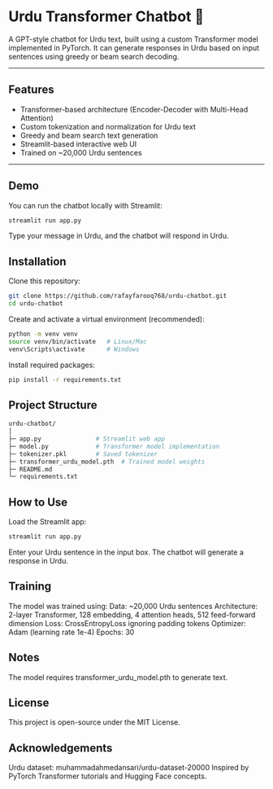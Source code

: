 # Urdu Transformer Chatbot 🤖

A GPT-style chatbot for Urdu text, built using a custom Transformer model implemented in PyTorch. It can generate responses in Urdu based on input sentences using greedy or beam search decoding.

---

## Features

- Transformer-based architecture (Encoder-Decoder with Multi-Head Attention)  
- Custom tokenization and normalization for Urdu text  
- Greedy and beam search text generation  
- Streamlit-based interactive web UI  
- Trained on ~20,000 Urdu sentences  

---

## Demo

You can run the chatbot locally with Streamlit:

```bash
streamlit run app.py
```
Type your message in Urdu, and the chatbot will respond in Urdu.

## Installation

Clone this repository:
```bash
git clone https://github.com/rafayfarooq768/urdu-chatbot.git
cd urdu-chatbot
```
Create and activate a virtual environment (recommended):
```bash
python -m venv venv
source venv/bin/activate   # Linux/Mac
venv\Scripts\activate      # Windows
```
Install required packages:
```bash
pip install -r requirements.txt
```
## Project Structure
```bash
urdu-chatbot/
│
├─ app.py               # Streamlit web app
├─ model.py             # Transformer model implementation
├─ tokenizer.pkl        # Saved tokenizer
├─ transformer_urdu_model.pth  # Trained model weights
├─ README.md
└─ requirements.txt
```
## How to Use
Load the Streamlit app:
```bash
streamlit run app.py
```
Enter your Urdu sentence in the input box.
The chatbot will generate a response in Urdu.

## Training
The model was trained using:
Data: ~20,000 Urdu sentences
Architecture: 2-layer Transformer, 128 embedding, 4 attention heads, 512 feed-forward dimension
Loss: CrossEntropyLoss ignoring padding tokens
Optimizer: Adam (learning rate 1e-4)
Epochs: 30

## Notes
The model requires transformer_urdu_model.pth to generate text.

## License
This project is open-source under the MIT License.

## Acknowledgements
Urdu dataset: muhammadahmedansari/urdu-dataset-20000
Inspired by PyTorch Transformer tutorials and Hugging Face concepts.
